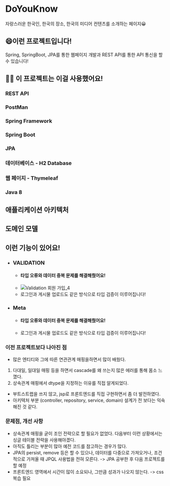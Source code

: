 # DoYouKnow
자랑스러운 한국인, 한국의 장소, 한국의 미디어 컨텐츠를 소개하는 페이지😀

## 😄이런 프로젝트입니다!
Spring, SpringBoot, JPA를 통한 웹페이지 개발과 REST API를 통한 API 통신을 할 수 있습니다!

## 🙋‍♂️ 이 프로젝트는 이걸 사용했어요!

### REST API
### PostMan
### Spring Framework
### Spring Boot
### JPA
### 데이터베이스 - H2 Database
### 웹 페이지 - Thymeleaf
### Java 8

## 애플리케이션 아키텍처

## 도메인 모델

## 이런 기능이 있어요!
- ### VALIDATION
  - #### 타입 오류와 데이터 중복 문제를 해결해줬어요!
  - ![Validation 회원 가입_4](https://user-images.githubusercontent.com/87487149/174477404-599df322-3495-48a6-9e63-c7a3646323ba.gif)
  - 로그인과 게시물 업로드도 같은 방식으로 타입 검증이 이루어집니다!
- ### Meta
  - #### 타입 오류와 데이터 중복 문제를 해결해줬어요!
  - 로그인과 게시물 업로드도 같은 방식으로 타입 검증이 이루어집니다!



### 이전 프로젝트보다 나아진 점
- 많은 엔티티와 그에 따른 연관관계 매핑을하면서 많이 배웠다.
1. 다대일, 일대일 매핑 등을 하면서 cascade를 왜 쓰는지 많은 에러를 통해 몸소 느꼈다.
2. 상속관계 매핑에서 dtype을 지정하는 이유를 직접 알게되었다.  
- 부트스트랩을 쓰지 않고, jsp로 프론트엔드를 직접 구현하면서 좀 더 발전하였다.
- 아키텍처 부분 (controller, repository, service, domain) 설계가 전 보다는 익숙해진 것 같다.

### 문제점, 개선 사항
- 상속관계 매핑을 굳이 조인 전략으로 할 필요가 없었다. 다음부터 이런 상황에서는 싱글 테이블 전략을 사용해야겠다.
- 아직도 틀리는 부분이 많아 예전 코드를 참고하는 경우가 많다.
- JPA의 persist, remove 등은 할 수 있으나, 데이터를 다중으로 가져오거나, 조건적으로 가져올 때 JPQL 사용법을 전혀 모른다. -> JPA 공부한 후 다음 프로젝트를 할 예정
- 프론트엔드 영역에서 시간이 많이 소요되나, 그만큼 성과가 나오지 않는다. -> css 복습 필요
